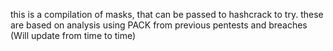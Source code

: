 this is a compilation of masks, that can be passed to hashcrack to try. these are based on analysis using PACK from previous pentests and breaches (Will update from time to time)
